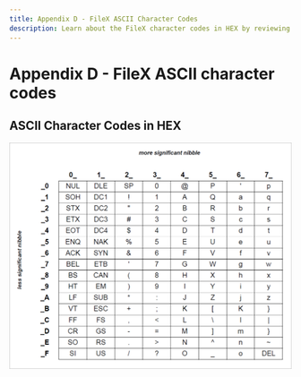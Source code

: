 ```yaml
---
title: Appendix D - FileX ASCII Character Codes
description: Learn about the FileX character codes in HEX by reviewing this ASCII character code chart.
---
```


# Appendix D - FileX ASCII character codes

## **ASCII Character Codes in HEX**

![ASCII Character Codes in HEX](./media/user-guide/ascii-character-codes-hex.png)
